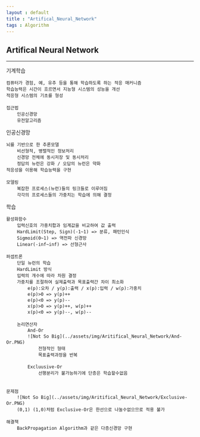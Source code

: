 ```yaml
---
layout : default
title : "Artifical_Neural_Network"
tags : Algorithm
---
```


## Artifical Neural Network

---


기계학습

	컴퓨터가 경험, 예, 유추 등을 통해 학습하도록 하는 적응 매커니즘
    학습능력은 시간이 흐르면서 지능형 시스템의 성능을 개선
    적응형 시스템의 기초를 형성
    
    접근법
    	인공신경망
    	유전알고리즘

인공신경망

	뇌를 기반으로 한 추론모델
    	비선형적, 병렬적인 정보처리
        신경망 전체에 동시저장 및 동시처리
        정답의 뉴런은 강화 / 오답의 뉴런은 약화
    적응성을 이용해 학습능력을 구현
    
    모델링
    	복잡한 프로세스(뉴런)들의 링크들로 이루어짐
        각각의 프로세스들의 가중치는 학습에 의해 결정
        

학습
	
    활성화함수
    	입력신호의 가중치합과 임계값을 비교하여 값 출력
        HardLimit(Step, Sign)(-1~1) => 분류, 패턴인식
        Sigmoid(0~1) => 역전파 신경망
        Linear(-inf~inf) => 선형근사
        
    퍼셉트론
    	단일 뉴런의 학습
    	HardLimit 방식
        입력의 개수에 따라 차원 결정
        가중치를 조절하여 실제출력과 목표출력간 차이 최소화
        	e(p):오차 / y(p):출력 / x(p):입력 / w(p):가중치
        	e(p)>0 => y(p)++
    		e(p)<0 => y(p)--
    		x(p)>0 => y(p)++, w(p)++
            x(p)<0 => y(p)--, w(p)--
            
        논리연산자
            And-Or
            ![Not So Big](../assets/img/Aritifical_Neural_Network/And-Or.PNG)
            	전형적인 형태
                목표출력과정을 반복

            Excluusive-Or
                선행분리가 불가능하기에 단층은 학습할수없음
            
    	
    문제점
    	![Not So Big](../assets/img/Aritifical_Neural_Network/Exclusive-Or.PNG)
    	(0,1) (1,0)처럼 Exclusive-Or은 한선으로 나눌수없으므로 적용 불가
        
    해결책
    	BackPropagation Algorithm과 같은 다층신경망 구현
    
    
    
    